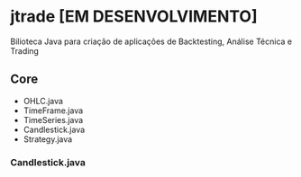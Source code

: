 # jtrade [EM DESENVOLVIMENTO]

Bilioteca Java para criação de aplicações de Backtesting, Análise Técnica e Trading


## Core

- OHLC.java
- TimeFrame.java
- TimeSeries.java
- Candlestick.java
- Strategy.java


### Candlestick.java